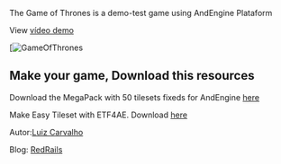 The Game of Thrones is a demo-test game using AndEngine Plataform


View [vídeo demo](http://www.youtube.com/watch?v=4UlTc4EEelQ)

[![GameOfThrones][banner]

Make your game, Download this resources
---------------------------------------

Download the MegaPack with 50 tilesets fixeds for AndEngine [here](http://www.redrails.com.br/2011/10/super-pacote-com-50-tilesets-em-hd-para-andengine/)

Make Easy Tileset with ETF4AE. Download [here](http://www.redrails.com.br/2011/10/easytilesetfixer4andengine-make-easily-tilesets-for-andengine/)


Autor:[Luiz Carvalho](http://www.twitter.com/LuizCarvalho)

Blog: [RedRails](http://www.redrails.com.br)










[banner]: http://www.redrails.com.br/wp-content/uploads/2011/10/EasyTileSetFixer4AndEngine.jpg "EasyTileSetFixer4AndEngine"

